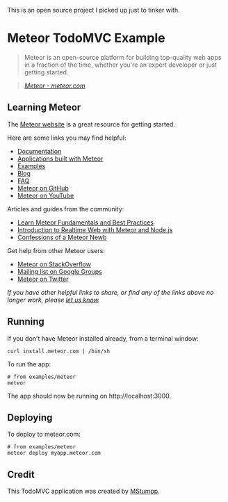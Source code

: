 This is an open source project I picked up just to tinker with.

# Meteor TodoMVC Example

> Meteor is an open-source platform for building top-quality web apps in a fraction of the time, whether you're an expert developer or just getting started.

> _[Meteor - meteor.com](http://meteor.com)_


## Learning Meteor

The [Meteor website](http://meteor.com) is a great resource for getting started.

Here are some links you may find helpful:

* [Documentation](http://docs.meteor.com)
* [Applications built with Meteor](http://madewith.meteor.com)
* [Examples](http://meteor.com/examples)
* [Blog](http://meteor.com/blog)
* [FAQ](http://meteor.com/faq)
* [Meteor on GitHub](https://github.com/meteor)
* [Meteor on YouTube](http://www.youtube.com/user/MeteorVideos)

Articles and guides from the community:

* [Learn Meteor Fundamentals and Best Practices](http://andrewscala.com/meteor)
* [Introduction to Realtime Web with Meteor and Node.js](http://www.andrewmunsell.com/blog/introduction-to-realtime-web-meteor-and-nodejs)
* [Confessions of a Meteor Newb](http://blog.jerodsanto.net/2012/04/confessions-of-a-meteor-newb)

Get help from other Meteor users:

* [Meteor on StackOverflow](http://stackoverflow.com/questions/tagged/meteor)
* [Mailing list on Google Groups](https://groups.google.com/forum/?fromgroups#!forum/meteor-core)
* [Meteor on Twitter](http://twitter.com/meteorjs)

_If you have other helpful links to share, or find any of the links above no longer work, please [let us know](https://github.com/tastejs/todomvc/issues)._


## Running

If you don't have Meteor installed already, from a terminal window:

	curl install.meteor.com | /bin/sh

To run the app:

	# from examples/meteor
	meteor

The app should now be running on http://localhost:3000.


## Deploying

To deploy to meteor.com:

	# from examples/meteor
	meteor deploy myapp.meteor.com


## Credit

This TodoMVC application was created by [MStumpp](https://github.com/MStumpp).
